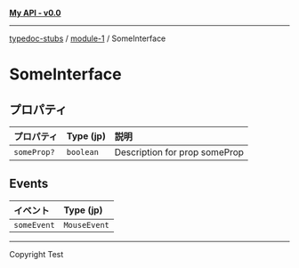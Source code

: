 [**My API - v0.0**](../../README.md)

***

[typedoc-stubs](../../README.md) / [module-1](../README.md) / SomeInterface

# SomeInterface

## プロパティ

| プロパティ | Type (jp) | 説明 |
| :------ | :------ | :------ |
| `someProp?` | `boolean` | Description for prop someProp |

## Events

| イベント | Type (jp) |
| :------ | :------ |
| `someEvent` | `MouseEvent` |

***

Copyright Test
